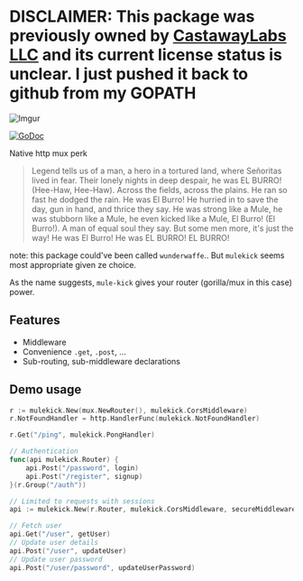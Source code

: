 # DISCLAIMER: This package was previously owned by [CastawayLabs LLC](https://github.com/CastawayLabs) and its current license status is unclear. I just pushed it back to github from my GOPATH

![Imgur](http://i.imgur.com/S97Ecpr.png)

[![GoDoc](https://godoc.org/github.com/strangeman/mulekick?status.png)](https://godoc.org/github.com/strangeman/mulekick)

Native http mux perk

> Legend tells us of a man, a hero in a tortured land, where Señoritas lived in fear. Their lonely nights in deep despair, he was EL BURRO! (Hee-Haw, Hee-Haw). Across the fields, across the plains. He ran so fast he dodged the rain. He was El Burro! He hurried in to save the day, gun in hand, and thrice they say. He was strong like a Mule, he was stubborn like a Mule, he even kicked like a Mule, El Burro! (El Burro!). A man of equal soul they say. But some men more, it's just the way! He was El Burro! He was EL BURRO! EL BURRO!

note: this package could've been called `wunderwaffe`.. But `mulekick` seems most appropriate given ze choice.

As the name suggests, `mule-kick` gives your router (gorilla/mux in this case) power.

## Features

- Middleware
- Convenience `.get`, `.post`, ...
- Sub-routing, sub-middleware declarations

## Demo usage

```go
r := mulekick.New(mux.NewRouter(), mulekick.CorsMiddleware)
r.NotFoundHandler = http.HandlerFunc(mulekick.NotFoundHandler)

r.Get("/ping", mulekick.PongHandler)

// Authentication
func(api mulekick.Router) {
	api.Post("/password", login)
	api.Post("/register", signup)
}(r.Group("/auth"))

// Limited to requests with sessions
api := mulekick.New(r.Router, mulekick.CorsMiddleware, secureMiddleware)

// Fetch user
api.Get("/user", getUser)
// Update user details
api.Post("/user", updateUser)
// Update user password
api.Post("/user/password", updateUserPassword)
```
